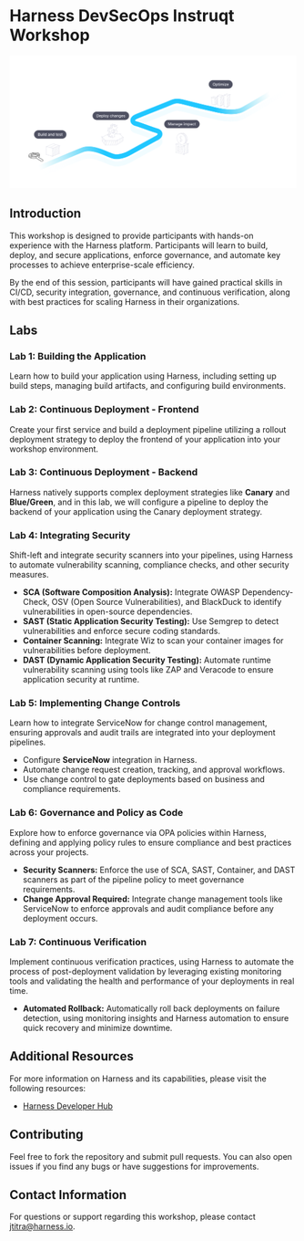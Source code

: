 # Harness DevSecOps Instruqt Workshop

![](https://raw.githubusercontent.com/harness-community/field-workshops/main/se-workshop-devsecops/assets/images/dark_mode/Platform_Landing_Page.svg)

## Introduction

This workshop is designed to provide participants with hands-on experience with the Harness platform. Participants will learn to build, deploy, and secure applications, enforce governance, and automate key processes to achieve enterprise-scale efficiency.

By the end of this session, participants will have gained practical skills in CI/CD, security integration, governance, and continuous verification, along with best practices for scaling Harness in their organizations.

## Labs

### Lab 1: Building the Application
Learn how to build your application using Harness, including setting up build steps, managing build artifacts, and configuring build environments.

### Lab 2: Continuous Deployment - Frontend
Create your first service and build a deployment pipeline utilizing a rollout deployment strategy to deploy the frontend of your application into your workshop environment.

### Lab 3: Continuous Deployment - Backend
Harness natively supports complex deployment strategies like **Canary** and **Blue/Green**, and in this lab, we will configure a pipeline to deploy the backend of your application using the Canary deployment strategy.

### Lab 4: Integrating Security
Shift-left and integrate security scanners into your pipelines, using Harness to automate vulnerability scanning, compliance checks, and other security measures.
- **SCA (Software Composition Analysis):** Integrate OWASP Dependency-Check, OSV (Open Source Vulnerabilities), and BlackDuck to identify vulnerabilities in open-source dependencies.
- **SAST (Static Application Security Testing):** Use Semgrep to detect vulnerabilities and enforce secure coding standards.
- **Container Scanning:** Integrate Wiz to scan your container images for vulnerabilities before deployment.
- **DAST (Dynamic Application Security Testing):** Automate runtime vulnerability scanning using tools like ZAP and Veracode to ensure application security at runtime.

### Lab 5: Implementing Change Controls
Learn how to integrate ServiceNow for change control management, ensuring approvals and audit trails are integrated into your deployment pipelines.
- Configure **ServiceNow** integration in Harness.
- Automate change request creation, tracking, and approval workflows.
- Use change control to gate deployments based on business and compliance requirements.

### Lab 6: Governance and Policy as Code
Explore how to enforce governance via OPA policies within Harness, defining and applying policy rules to ensure compliance and best practices across your projects.
- **Security Scanners:** Enforce the use of SCA, SAST, Container, and DAST scanners as part of the pipeline policy to meet governance requirements.
- **Change Approval Required:** Integrate change management tools like ServiceNow to enforce approvals and audit compliance before any deployment occurs.

### Lab 7: Continuous Verification
Implement continuous verification practices, using Harness to automate the process of post-deployment validation by leveraging existing monitoring tools and validating the health and performance of your deployments in real time.
- **Automated Rollback:** Automatically roll back deployments on failure detection, using monitoring insights and Harness automation to ensure quick recovery and minimize downtime.

## Additional Resources
For more information on Harness and its capabilities, please visit the following resources:
- [Harness Developer Hub](https://developer.harness.io/)

## Contributing
Feel free to fork the repository and submit pull requests. You can also open issues if you find any bugs or have suggestions for improvements.

## Contact Information
For questions or support regarding this workshop, please contact [jtitra@harness.io](mailto:jtitra@harness.io).
